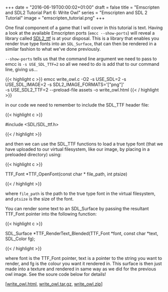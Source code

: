 +++
date = "2016-06-19T00:00:02+01:00"
draft = false
title = "Emscripten and SDL2 Tutorial Part 6: Write Owl"
series = "Emscripten and SDL 2 Tutorial"
image = "emscripten_tutorial.png"
+++

One final component of a game that I will cover in this tutorial is text.
Having a look at the available Emscripten ports (`emcc --show-ports`) will
reveal a library called [SDL2_ttf](https://www.libsdl.org/projects/SDL_ttf/) is
at your disposal. This is a library that enables you render true type fonts
into an `SDL_Surface`, that can then be rendered in a similar fashion to what
we've done previously.

`--show-ports` tells us that the command line argument we need to pass to emcc is
`-s USE_SDL_TTF=2` so all we need to do is add that to our command line, giving
us...

{{< highlight c >}}
emcc write_owl.c -O2 -s USE_SDL=2 -s USE_SDL_IMAGE=2 -s SDL2_IMAGE_FORMATS='["png"]' \
    -s USE_SDL2_TTF=2 --preload-file assets -o write_owl.html
{{< / highlight >}}

in our code we need to remember to include the SDL_TTF header file:

{{< highlight c >}}

#include <SDL/SDL_ttf.h>

{{< / highlight >}}

and then we can use the SDL_TTF functions to load a true type font (that we have
uploaded to our virtual filesystem, like our image, by placing in a preloaded
directory) using:

{{< highlight c >}}

TTF_Font *TTF_OpenFont(const char * file_path, int ptsize)

{{< / highlight >}}

where `file_path` is the path to the true type font in the virtual filesystem, and
`ptsize` is the size of the font. 

You can render some text to an SDL_Surface by passing the resultant TTF_Font
pointer into the following function:

{{< highlight c >}}

SDL_Surface *TTF_RenderText_Blended(TTF_Font *font, const char *text, SDL_Color fg);

{{< / highlight >}}

where font is the TTF_Font pointer, text is a pointer to the string you want to
render, and fg is the colour you want it rendered in. This surface is then just
made into a texture and rendered in same way as we did for the previous owl
image. See the soure code below for details!

[[write_owl.html](/pages/write_owl.html), [write_owl.tar.gz](/code/write_owl.tar.gz), 
[write_owl.zip](/code/write_owl.zip)]

